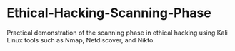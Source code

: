 # Ethical-Hacking-Scanning-Phase
Practical demonstration of the scanning phase in ethical hacking using Kali Linux tools such as Nmap, Netdiscover, and Nikto.
